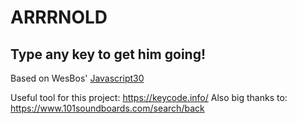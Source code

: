 # ARRRNOLD #

## Type any key to get him going! ##

Based on WesBos' [Javascript30](https://github.com/wesbos/JavaScript30)

Useful tool for this project: https://keycode.info/
Also big thanks to: https://www.101soundboards.com/search/back
